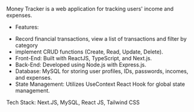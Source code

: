 Money Tracker is a web application for tracking users' income and expenses.

* Features: 
- Record financial transactions, view a list of transactions and filter by category
- implement CRUD functions (Create, Read, Update, Delete).
- Front-End: Built with ReactJS, TypeScript, and Next.js.
- Back-End: Developed using Node.js with Express.js.
- Database: MySQL for storing user profiles, IDs, passwords, incomes, and expenses.
- State Management: Utilizes UseContext React Hook for global state management.

Tech Stack: Next.JS, MySQL, React JS, Tailwind CSS
